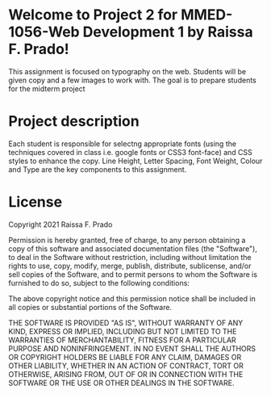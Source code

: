 # Welcome to Project 2 for MMED-1056-Web Development 1 by Raissa F. Prado!
This assignment is focused on	typography	on	the	web.	Students	will	be	given	copy	and	a	few	
images	to	work	with.	The	goal	is	to	prepare	students	for	the	midterm	project

# Project description
Each	student	is	responsible	for	selectng	appropriate	fonts	(using	the	techniques	covered	in
class	i.e.	google	fonts	or	CSS3	font-face)	and	CSS	styles	to	enhance	the	copy.	Line	Height,
Letter	Spacing,	Font	Weight,	Colour	and	Type	are	the	key	components	to	this	assignment.

# License
Copyright 2021 Raissa F. Prado

Permission is hereby granted, free of charge, to any person obtaining a copy of this software and associated documentation files (the "Software"), to deal in the Software without restriction, including without limitation the rights to use, copy, modify, merge, publish, distribute, sublicense, and/or sell copies of the Software, and to permit persons to whom the Software is furnished to do so, subject to the following conditions:

The above copyright notice and this permission notice shall be included in all copies or substantial portions of the Software.

THE SOFTWARE IS PROVIDED "AS IS", WITHOUT WARRANTY OF ANY KIND, EXPRESS OR IMPLIED, INCLUDING BUT NOT LIMITED TO THE WARRANTIES OF MERCHANTABILITY, FITNESS FOR A PARTICULAR PURPOSE AND NONINFRINGEMENT. IN NO EVENT SHALL THE AUTHORS OR COPYRIGHT HOLDERS BE LIABLE FOR ANY CLAIM, DAMAGES OR OTHER LIABILITY, WHETHER IN AN ACTION OF CONTRACT, TORT OR OTHERWISE, ARISING FROM, OUT OF OR IN CONNECTION WITH THE SOFTWARE OR THE USE OR OTHER DEALINGS IN THE SOFTWARE.
